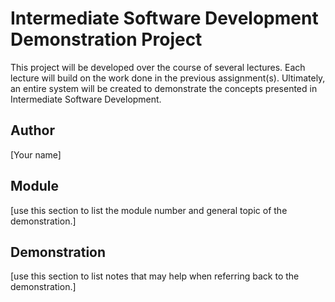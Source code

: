 # Intermediate Software Development Demonstration Project
This project will be developed over the course of several lectures.  Each 
lecture will build on the work done in the previous assignment(s).  Ultimately, an entire system will be created to demonstrate the concepts 
presented in Intermediate Software Development.

## Author
[Your name]

## Module
[use this section to list the module number and general topic of the demonstration.]

## Demonstration
[use this section to list notes that may help when referring back to the demonstration.]

